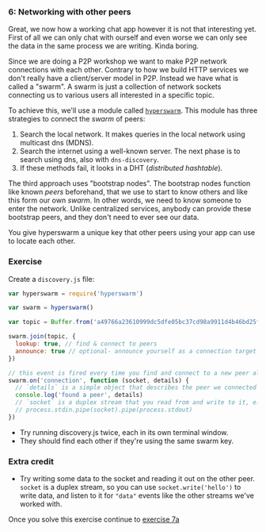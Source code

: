 ### 6: Networking with other peers

Great, we now how a working chat app however it is not that interesting yet. First of all we can only chat with ourself and even worse we can only see the data in the same process we are writing. Kinda boring.

Since we are doing a P2P workshop we want to make P2P network connections with each other. Contrary to how we build HTTP services we don't really have a client/server model in P2P. Instead we have what is called a "swarm". A swarm is just a collection of network sockets connecting us to various users all interested in a specific topic.

To achieve this, we'll use a module called [`hyperswarm`](https://github.com/hyperswarm). This module has three strategies to connect the _swarm_ of peers:

1. Search the local network. It makes queries in the local network using multicast dns (MDNS).
2. Search the internet using a well-known server. The next phase is to search using dns, also with `dns-discovery`.
3. If these methods fail, it looks in a DHT (_distributed hashtable_). 

The third approach uses "bootstrap nodes". The bootstrap nodes
function like known _peers_ beforehand, that we use to start to know others and
like this form our own _swarm_. In other words, we need to know someone to enter the network. Unlike centralized services, anybody can provide these bootstrap peers, and they don't need to ever see our data.

You give hyperswarm a unique key that other peers using your app can use to locate each other.

### Exercise

Create a `discovery.js` file:

```js
var hyperswarm = require('hyperswarm')

var swarm = hyperswarm()

var topic = Buffer.from('a49766a23610999dc5dfe05bc37cd98a9911d4b46bd25fc2cd037b9669a1e214', 'hex')

swarm.join(topic, {
  lookup: true, // find & connect to peers
  announce: true // optional- announce yourself as a connection target
})

// this event is fired every time you find and connect to a new peer also on the same key
swarm.on('connection', function (socket, details) {
  // `details` is a simple object that describes the peer we connected to
  console.log('found a peer', details)
  // `socket` is a duplex stream that you read from and write to it, e.g.,
  // process.stdin.pipe(socket).pipe(process.stdout)
})
```

* Try running discovery.js twice, each in its own terminal window. 
* They should find each other if they're using the same swarm key.

### Extra credit

* Try writing some data to the socket and reading it out on the other peer. `socket` is a duplex stream, so you can use `socket.write('hello')` to write data, and listen to it for `"data"` events like the other streams we've worked with.

Once you solve this exercise continue to [exercise 7a](07a.html)
